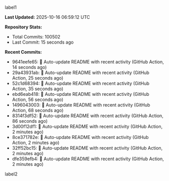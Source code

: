 
label1 
<!-- ACTIVITY_START -->
**Last Updated:** 2025-10-16 06:59:12 UTC

**Repository Stats:**
- Total Commits: 100502
- Last Commit: 15 seconds ago

**Recent Commits:**
- 9641eefe65: 🤖 Auto-update README with recent activity (GitHub Action, 14 seconds ago)
- 29a43931ab: 🤖 Auto-update README with recent activity (GitHub Action, 25 seconds ago)
- 52c1d68394: 🤖 Auto-update README with recent activity (GitHub Action, 35 seconds ago)
- ebd6eab418: 🤖 Auto-update README with recent activity (GitHub Action, 56 seconds ago)
- 1496043003: 🤖 Auto-update README with recent activity (GitHub Action, 68 seconds ago)
- 8314f3df52: 🤖 Auto-update README with recent activity (GitHub Action, 86 seconds ago)
- 3d00f12df1: 🤖 Auto-update README with recent activity (GitHub Action, 2 minutes ago)
- 8ce371782e: 🤖 Auto-update README with recent activity (GitHub Action, 2 minutes ago)
- 32ff52bc15: 🤖 Auto-update README with recent activity (GitHub Action, 2 minutes ago)
- dfe359efb4: 🤖 Auto-update README with recent activity (GitHub Action, 2 minutes ago)
<!-- ACTIVITY_END -->

label2
